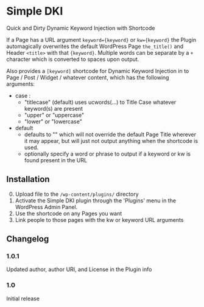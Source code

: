 Simple DKI
==========

Quick and Dirty Dynamic Keyword Injection with Shortcode

If a Page has a URL argument `keyword={keyword}` or `kw={keyword}` the Plugin automagically overwrites the default WordPress Page `the_title()` and Header `<title>` with that `{keyword}`. Multiple words can be separate by a `+` character which is converted to spaces upon output.

Also provides a `[keyword]` shortcode for Dynamic Keyword Injection in to Page / Post / Widget / whatever content, which has the following arguments:

* case :
  * "titlecase" (default) uses ucwords(...) to Title Case whatever keyword(s) are present
  * "upper" or "uppercase"
  * "lower" or "lowercase"
* default
  * defaults to "" which will not override the default Page Title wherever it may appear, but will just not output anything when the shortcode is used.
  * optionally specify a word or phrase to output if a keyword or kw is found present in the URL

Installation
------------

0. Upload file to the `/wp-content/plugins/` directory
0. Activate the Simple DKI plugin through the 'Plugins' menu in the WordPress Admin Panel.
0. Use the shortcode on any Pages you want
0. Link people to those pages with the kw or keyword URL arguments

Changelog
---------

### 1.0.1

Updated author, author URI, and License in the Plugin info

### 1.0

Initial release
